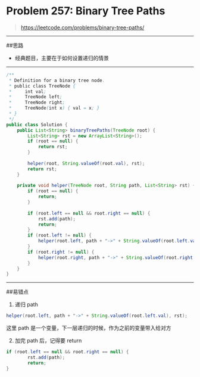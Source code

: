 # Problem 257: Binary Tree Paths

>https://leetcode.com/problems/binary-tree-paths/

-------------
##思路
* 经典题目，主要在于如何设置递归的情景

----------
```java
/**
 * Definition for a binary tree node.
 * public class TreeNode {
 *     int val;
 *     TreeNode left;
 *     TreeNode right;
 *     TreeNode(int x) { val = x; }
 * }
 */
public class Solution {
    public List<String> binaryTreePaths(TreeNode root) {
        List<String> rst = new ArrayList<String>();
        if (root == null) {
            return rst;
        }
        
        helper(root, String.valueOf(root.val), rst);
        return rst;
    }
    
    private void helper(TreeNode root, String path, List<String> rst) {
        if (root == null) {
            return;
        }
        
        if (root.left == null && root.right == null) {
            rst.add(path);
            return;
        }
        if (root.left != null) {
            helper(root.left, path + "->" + String.valueOf(root.left.val), rst);
        }
        if (root.right != null) {
            helper(root.right, path + "->" + String.valueOf(root.right.val), rst);
        }
    }
}

```
--------
##易错点
1. 递归 path
```java
helper(root.left, path + "->" + String.valueOf(root.left.val), rst);
```
这里 path 是一个变量，下一层递归的时候，作为之前的变量带入给对方

2. 加完 path 后，记得要 return
```java
if (root.left == null && root.right == null) {
        rst.add(path);
        return;
}
```











